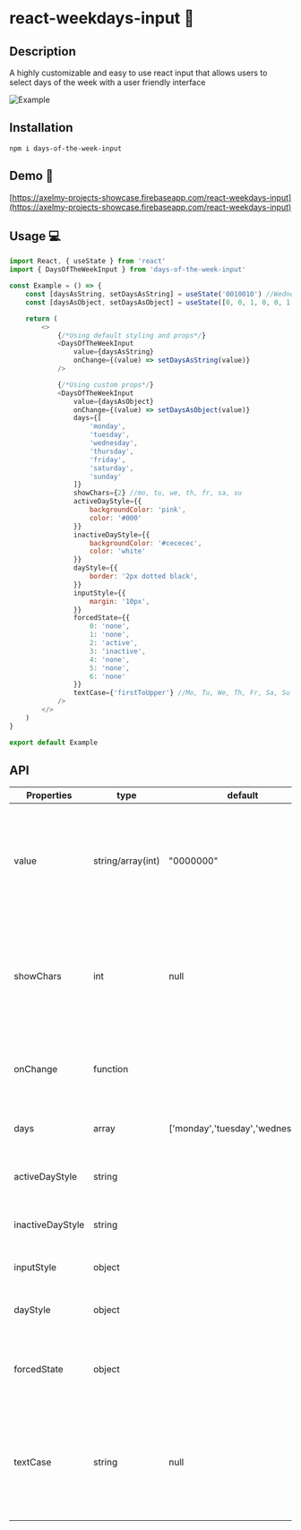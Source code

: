 # react-weekdays-input 👋
## Description
A highly customizable and easy to use react input that allows users to select days of the week with a user friendly interface

![Example](https://i.imgur.com/ifSUdUZ.png)

## Installation 
`npm i days-of-the-week-input`

## Demo 👀
[https://axelmy-projects-showcase.firebaseapp.com/react-weekdays-input](https://axelmy-projects-showcase.firebaseapp.com/react-weekdays-input)

## Usage 💻

```javascript
import React, { useState } from 'react'
import { DaysOfTheWeekInput } from 'days-of-the-week-input'

const Example = () => {
    const [daysAsString, setDaysAsString] = useState('0010010') //Wednesday and saturday active
    const [daysAsObject, setDaysAsObject] = useState([0, 0, 1, 0, 0, 1, 0]) //Wednesday and saturday active

    return (
        <>
            {/*Using default styling and props*/}
            <DaysOfTheWeekInput
                value={daysAsString}
                onChange={(value) => setDaysAsString(value)}
            />

            {/*Using custom props*/}
            <DaysOfTheWeekInput
                value={daysAsObject}
                onChange={(value) => setDaysAsObject(value)}
                days={[
                    'monday',
                    'tuesday',
                    'wednesday',
                    'thursday',
                    'friday',
                    'saturday',
                    'sunday'
                ]}        
                showChars={2} //mo, tu, we, th, fr, sa, su
                activeDayStyle={{
                    backgroundColor: 'pink',
                    color: '#000'
                }}
                inactiveDayStyle={{
                    backgroundColor: '#cececec',
                    color: 'white'
                }}
                dayStyle={{
                    border: '2px dotted black',
                }}
                inputStyle={{
                    margin: '10px',
                }}
                forcedState={{
                    0: 'none',
                    1: 'none',
                    2: 'active',
                    3: 'inactive',
                    4: 'none',
                    5: 'none',
                    6: 'none'
                }}
                textCase={'firstToUpper'} //Mo, Tu, We, Th, Fr, Sa, Su
            />
        </>
    )
}

export default Example
```

## API

| Properties | type | default | description |
|--|--|--|--|
| value | string/array(int) | "0000000" | A string or an array of 7 integers representing the active days of the week. 0 being inactive, 1 being active. |
| showChars | int | null | The numbers of chars to show for the days names. Ex: Monday=Mo. null will display the entire word |
| onChange | function | | The function that will be called when the user clicks on a day |
| days | array | ['monday','tuesday','wednesday'... | The array defining the name of the days |
| activeDayStyle | string |  | The CSS styling to apply to active days |
| inactiveDayStyle | string |  | The CSS styling to apply to inactive days |
| inputStyle | object |  | The CSS styling of the whole input |
| dayStyle | object |  | The CSS styling used for each days |
| forcedState | object |  | Force certain days to be active or inactive. See examples above |
| textCase | string | null | Defines the case of the text. Available: firstToUpper (Monday), toUpper (MONDAY), toLower (monday) |

